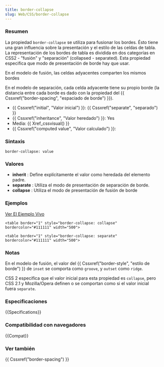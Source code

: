 ```yaml
---
title: border-collapse
slug: Web/CSS/border-collapse
---
```


### Resumen

La propiedad `border-collapse` se utiliza para fusionar los bordes. Ésto tiene una gran influencia sobre la presentación y el estilo de las celdas de tabla. La representación de los bordes de tabla es dividida en dos categorías en CSS2 - "fusión" y "separación" (collapsed - separated). Esta propiedad especifica que modo de presentación de borde hay que usar.

En el modelo de fusión, las celdas adyacentes comparten los mismos bordes

En el modelo de separación, cada celda adyacente tiene su propio borde (la distancia entre cada borde es dado con la propiedad del {{ Cssxref("border-spacing", "espaciado de borde") }}).

- {{ Cssxref("initial", "Valor inicial") }}: {{ Cssxref("separate", "separado") }}
- {{ Cssxref("inheritance", "Valor heredado") }}: Yes
- Media: {{ Xref_cssvisual() }}
- {{ Cssxref("computed value", "Valor calculado") }}:

### Sintaxis

```
border-collapse: value
```

### Valores

- **inherit** : Define explícitamente el valor como heredada del elemento padre.
- **separate** : Utiliza el modo de presentación de separación de borde.
- **collapse** : Utiliza el modo de presentación de fusión de borde

### Ejemplos

[Ver El Ejemplo Vivo](/samples/cssref/border-collapse.html)

```
<table border="1" style="border-collapse: collapse" bordercolor="#111111" width="500">
```

```
<table border="1" style="border-collapse: separate" bordercolor="#111111" width="500">
```

### Notas

En el modelo de fusión, el valor del {{ Cssxref("border-style", "estilo de borde") }} de `inset` se comporta como `groove`, y `outset` como `ridge`.

CSS 2 especifica que el valor inicial para esta propiedad es `collapse`, pero CSS 2.1 y Mozilla/Opera definen o se comportan como si el valor inicial fuera `separate`.

### Especificaciones

{{Specifications}}

### Compatibilidad con navegadores

{{Compat}}

### Ver también

{{ Cssxref("border-spacing") }}
